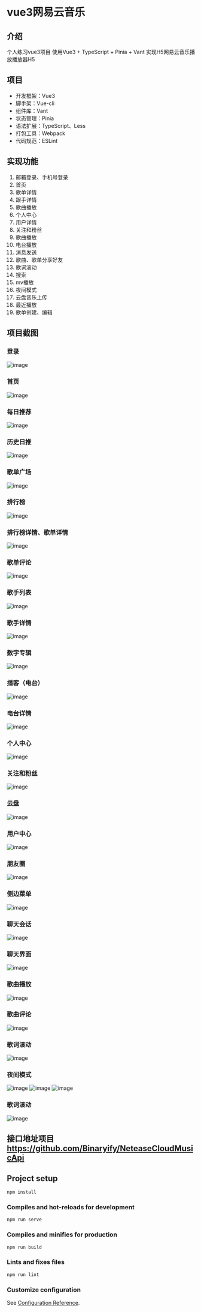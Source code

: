 # vue3网易云音乐

## 介绍
个人练习vue3项目 使用Vue3 + TypeScript + Pinia + Vant 
实现H5网易云音乐播放播放器H5
## 项目
- 开发框架：Vue3
- 脚手架：Vue-cli
- 组件库：Vant
- 状态管理：Pinia
- 语法扩展：TypeScript、Less
- 打包工具：Webpack
- 代码规范：ESLint

## 实现功能
1. 邮箱登录、手机号登录
2. 首页
3. 歌单详情
4. 跟手详情
5. 歌曲播放
6. 个人中心
7. 用户详情
8. 关注和粉丝
9. 歌曲播放
10. 电台播放
11. 消息发送
12. 歌曲、歌单分享好友
13. 歌词滚动
14. 搜索
15. mv播放
16. 夜间模式
17. 云盘音乐上传
18. 最近播放
19. 歌单创建、编辑

## 项目截图
### 登录
![image](https://reactlmh.oss-cn-beijing.aliyuncs.com/cloudmusic/screenshot/login.jpg)
### 首页
![image](https://reactlmh.oss-cn-beijing.aliyuncs.com/cloudmusic/screenshot/home.jpg)
### 每日推荐
![image](https://reactlmh.oss-cn-beijing.aliyuncs.com/cloudmusic/screenshot/days.jpg)
### 历史日推
![image](https://reactlmh.oss-cn-beijing.aliyuncs.com/cloudmusic/screenshot/history.jpg)
### 歌单广场
![image](https://reactlmh.oss-cn-beijing.aliyuncs.com/cloudmusic/screenshot/sheetSquare.jpg)
### 排行榜
![image](https://reactlmh.oss-cn-beijing.aliyuncs.com/cloudmusic/screenshot/toplist.jpg)
### 排行榜详情、歌单详情
![image](https://reactlmh.oss-cn-beijing.aliyuncs.com/cloudmusic/screenshot/sheetDetail.jpg)
### 歌单评论
![image](https://reactlmh.oss-cn-beijing.aliyuncs.com/cloudmusic/screenshot/comment.jpg)
### 歌手列表
![image](https://reactlmh.oss-cn-beijing.aliyuncs.com/cloudmusic/screenshot/singerlist.jpg)
### 歌手详情
![image](https://reactlmh.oss-cn-beijing.aliyuncs.com/cloudmusic/screenshot/singerDetail.jpg)
### 数字专辑
![image](https://reactlmh.oss-cn-beijing.aliyuncs.com/cloudmusic/screenshot/digitAlbum.jpg)
### 播客（电台）
![image](https://reactlmh.oss-cn-beijing.aliyuncs.com/cloudmusic/screenshot/boke.jpg)
### 电台详情
![image](https://reactlmh.oss-cn-beijing.aliyuncs.com/cloudmusic/screenshot/djdetail.jpg)
### 个人中心
![image](https://reactlmh.oss-cn-beijing.aliyuncs.com/cloudmusic/screenshot/mine.jpg)
### 关注和粉丝
![image](https://reactlmh.oss-cn-beijing.aliyuncs.com/cloudmusic/screenshot/guanzhu.jpg)
### 云盘
![image](https://reactlmh.oss-cn-beijing.aliyuncs.com/cloudmusic/screenshot/cloud.jpg)
### 用户中心
![image](https://reactlmh.oss-cn-beijing.aliyuncs.com/cloudmusic/screenshot/userInfo.jpg)
### 朋友圈
![image](https://reactlmh.oss-cn-beijing.aliyuncs.com/cloudmusic/screenshot/event.jpg)
### 侧边菜单
![image](https://reactlmh.oss-cn-beijing.aliyuncs.com/cloudmusic/screenshot/event.jpg)
### 聊天会话
![image](https://reactlmh.oss-cn-beijing.aliyuncs.com/cloudmusic/screenshot/conversation.jpg)
### 聊天界面
![image](https://reactlmh.oss-cn-beijing.aliyuncs.com/cloudmusic/screenshot/msg.jpg)
### 歌曲播放
![image](https://reactlmh.oss-cn-beijing.aliyuncs.com/cloudmusic/screenshot/player.jpg)
### 歌曲评论
![image](https://reactlmh.oss-cn-beijing.aliyuncs.com/cloudmusic/screenshot/songComment.jpg)
### 歌词滚动
![image](https://reactlmh.oss-cn-beijing.aliyuncs.com/cloudmusic/screenshot/lyric.jpg)
### 夜间模式
![image](https://reactlmh.oss-cn-beijing.aliyuncs.com/cloudmusic/screenshot/dark01.jpg)
![image](https://reactlmh.oss-cn-beijing.aliyuncs.com/cloudmusic/screenshot/dark02.jpg)
![image](https://reactlmh.oss-cn-beijing.aliyuncs.com/cloudmusic/screenshot/dark03.jpg)
### 歌词滚动
![image](./screenshot/lyric.jpg)



## 接口地址项目 https://github.com/Binaryify/NeteaseCloudMusicApi

## Project setup
```
npm install
```

### Compiles and hot-reloads for development
```
npm run serve
```

### Compiles and minifies for production
```
npm run build
```

### Lints and fixes files
```
npm run lint
```

### Customize configuration
See [Configuration Reference](https://cli.vuejs.org/config/).
